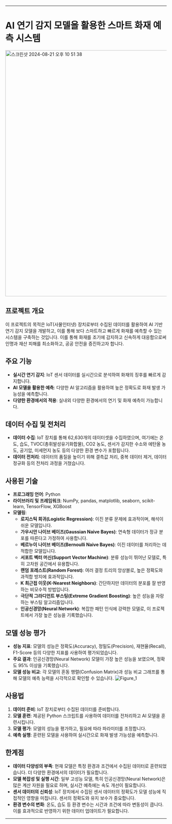 

---
# AI 연기 감지 모델을 활용한 스마트 화재 예측 시스템
<img width="768" alt="스크린샷 2024-08-21 오후 10 51 38" src="https://github.com/user-attachments/assets/4c18fa78-79a6-4a1b-bec0-34cfd2fdfee5">

## 프로젝트 개요
이 프로젝트의 목적은 IoT(사물인터넷) 장치로부터 수집된 데이터를 활용하여 AI 기반 연기 감지 모델을 개발하고, 이를 통해 보다 스마트하고 빠르게 화재를 예측할 수 있는 시스템을 구축하는 것입니다. 이를 통해 화재를 조기에 감지하고 신속하게 대응함으로써 인명과 재산 피해를 최소화하고, 공공 안전을 증진하고자 합니다.

## 주요 기능
- **실시간 연기 감지**: IoT 센서 데이터를 실시간으로 분석하여 화재의 징후를 빠르게 감지합니다.
- **AI 모델을 활용한 예측**: 다양한 AI 알고리즘을 활용하여 높은 정확도로 화재 발생 가능성을 예측합니다.
- **다양한 환경에서의 적용**: 실내외 다양한 환경에서의 연기 및 화재 예측이 가능합니다.

## 데이터 수집 및 전처리
- **데이터 수집**: IoT 장치를 통해 62,630개의 데이터셋을 수집하였으며, 여기에는 온도, 습도, TVOC(총휘발성유기화합물), CO2 농도, 센서가 감지한 수소와 에탄올 농도, 공기압, 미세먼지 농도 등의 다양한 환경 변수가 포함됩니다.
- **데이터 전처리**: 데이터의 품질을 높이기 위해 결측값 처리, 중복 데이터 제거, 데이터 정규화 등의 전처리 과정을 거쳤습니다.

## 사용된 기술
- **프로그래밍 언어**: Python
- **라이브러리 및 프레임워크**: NumPy, pandas, matplotlib, seaborn, scikit-learn, TensorFlow, XGBoost
- **모델링**: 
  - **로지스틱 회귀(Logistic Regression)**: 이진 분류 문제에 효과적이며, 해석이 쉬운 모델입니다.
  - **가우시안 나이브 베이즈(Gaussian Naive Bayes)**: 연속형 데이터가 정규 분포를 따른다고 가정하여 사용합니다.
  - **베르누이 나이브 베이즈(Bernoulli Naive Bayes)**: 이진 데이터를 처리하는 데 적합한 모델입니다.
  - **서포트 벡터 머신(Support Vector Machine)**: 분류 성능이 뛰어난 모델로, 특히 고차원 공간에서 유용합니다.
  - **랜덤 포레스트(Random Forest)**: 여러 결정 트리의 앙상블로, 높은 정확도와 과적합 방지에 효과적입니다.
  - **K 최근접 이웃(K-Nearest Neighbors)**: 간단하지만 데이터의 분포를 잘 반영하는 비모수적 방법입니다.
  - **극단적 그라디언트 부스팅(Extreme Gradient Boosting)**: 높은 성능을 자랑하는 부스팅 알고리즘입니다.
  - **인공신경망(Neural Network)**: 복잡한 패턴 인식에 강력한 모델로, 이 프로젝트에서 가장 높은 성능을 기록했습니다.

## 모델 성능 평가
- **성능 지표**: 모델의 성능은 정확도(Accuracy), 정밀도(Precision), 재현율(Recall), F1-Score 등의 다양한 지표를 사용하여 평가되었습니다.
- **주요 결과**: 인공신경망(Neural Network) 모델이 가장 높은 성능을 보였으며, 정확도 95% 이상을 기록했습니다.
- **모델 성능 비교**: 각 모델의 혼동 행렬(Confusion Matrix)과 성능 비교 그래프를 통해 모델의 예측 능력을 시각적으로 확인할 수 있습니다.
![Figure_1](https://github.com/user-attachments/assets/6fde022c-dc2a-40ea-9048-2a1ccc65de01)


## 사용법
1. **데이터 준비**: IoT 장치로부터 수집된 데이터를 준비합니다.
2. **모델 훈련**: 제공된 Python 스크립트를 사용하여 데이터를 전처리하고 AI 모델을 훈련시킵니다.
3. **모델 평가**: 모델의 성능을 평가하고, 필요에 따라 파라미터를 조정합니다.
4. **예측 실행**: 훈련된 모델을 사용하여 실시간으로 화재 발생 가능성을 예측합니다.

## 한계점
- **데이터 다양성의 부족**: 현재 모델은 특정 환경과 조건에서 수집된 데이터로 훈련되었습니다. 더 다양한 환경에서의 데이터가 필요합니다.
- **모델 복잡성 및 실행 시간**: 일부 고성능 모델, 특히 인공신경망(Neural Network)은 많은 계산 자원을 필요로 하며, 실시간 예측에는 속도 개선이 필요합니다.
- **센서 데이터의 신뢰성**: IoT 장치에서 수집된 센서 데이터의 정확도가 모델 성능에 직접적인 영향을 미칩니다. 센서의 정확도와 유지 보수가 중요합니다.
- **환경 변수의 변화**: 온도, 습도 등 환경 변수는 시간과 조건에 따라 변동성이 큽니다. 이를 효과적으로 반영하기 위한 데이터 업데이트가 필요합니다.


---


